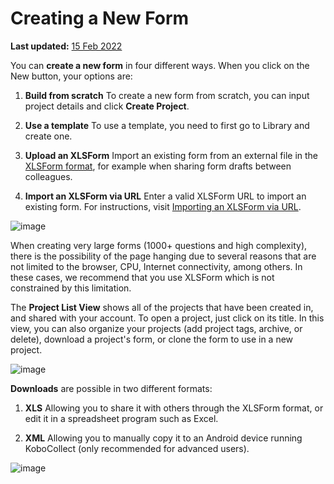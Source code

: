 # Creating a New Form
**Last updated:** <a href="https://github.com/kobotoolbox/docs/blob/511ea4cb3c698a4b45e7c2b4efd1af4e356e811f/source/new_form.md" class="reference">15 Feb 2022</a>

You can **create a new form** in four different ways. When you click on the New
button, your options are:

1. **Build from scratch** To create a new form from scratch, you can input
   project details and click **Create Project**.

2. **Use a template** To use a template, you need to first go to Library and
   create one.

3. **Upload an XLSForm** Import an existing form from an external file in the
   [XLSForm format](http://xlsform.org/en), for example when sharing form drafts
   between colleagues.

4. **Import an XLSForm via URL** Enter a valid XLSForm URL to import an existing
   form. For instructions, visit [Importing an XLSForm via URL](xls_url.md).

![image](/images/new_project/create_new.gif)

<p class="note">When creating very large forms (1000+ questions and high complexity), there is the possibility of the page hanging due to several reasons that are not limited to the browser, CPU, Internet connectivity, among others. In these cases, we recommend that you use XLSForm which is not constrained by this limitation.<p>

The **Project List View** shows all of the projects that have been created in,
and shared with your account. To open a project, just click on its title. In
this view, you can also organize your projects (add project tags, archive, or
delete), download a project's form, or clone the form to use in a new project.

![image](/images/new_project/list_view.gif)

**Downloads** are possible in two different formats:

1. **XLS** Allowing you to share it with others through the XLSForm format, or
   edit it in a spreadsheet program such as Excel.

2. **XML** Allowing you to manually copy it to an Android device running
   KoboCollect (only recommended for advanced users).

![image](/images/new_project/download.gif)
